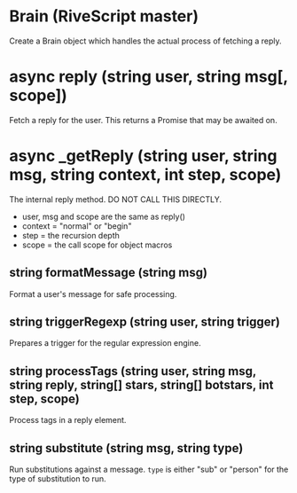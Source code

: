 # Brain (RiveScript master)

Create a Brain object which handles the actual process of fetching a reply.

# async reply (string user, string msg[, scope])

Fetch a reply for the user. This returns a Promise that may be awaited on.

# async _getReply (string user, string msg, string context, int step, scope)

The internal reply method. DO NOT CALL THIS DIRECTLY.

* user, msg and scope are the same as reply()
* context = "normal" or "begin"
* step = the recursion depth
* scope = the call scope for object macros

## string formatMessage (string msg)

Format a user's message for safe processing.

## string triggerRegexp (string user, string trigger)

Prepares a trigger for the regular expression engine.

## string processTags (string user, string msg, string reply, string[] stars, string[] botstars, int step, scope)

Process tags in a reply element.

## string substitute (string msg, string type)

Run substitutions against a message. `type` is either "sub" or "person" for
the type of substitution to run.